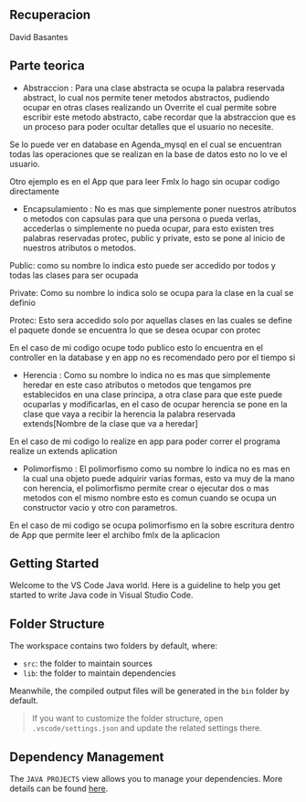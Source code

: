 ## Recuperacion
David Basantes

## Parte teorica
- Abstraccion : Para una clase abstracta se ocupa la palabra reservada abstract, lo cual nos permite tener metodos abstractos, pudiendo ocupar en otras clases realizando un Overrite el cual permite sobre escribir este metodo abstracto, cabe recordar que la abstraccion que es un proceso para poder ocultar detalles que el usuario no necesite.

Se lo puede ver en database en Agenda_mysql en el cual se encuentran todas las operaciones que se realizan en la base de datos esto no lo ve el usuario.

Otro ejemplo es en el App que para leer Fmlx lo hago sin ocupar codigo directamente 

- Encapsulamiento : No es mas que simplemente poner nuestros atributos o metodos con capsulas para que una persona o pueda verlas, accederlas  o simplemente no pueda ocupar, para esto existen tres palabras reservadas protec, public y private, esto se pone al inicio de nuestros atributos o metodos.

Public: como su nombre lo indica esto puede ser accedido por todos y todas las clases para ser ocupada

Private: Como su nombre lo indica solo se ocupa para la clase en la cual se definio

Protec: Esto sera accedido solo por aquellas clases en las cuales se define el paquete donde se encuentra lo que se desea ocupar con protec

En el caso de mi codigo ocupe todo publico esto lo encuentra en el controller en la database y en app no es recomendado pero por el tiempo si 

- Herencia : Como su nombre lo indica no es mas que simplemente heredar en este caso atributos o metodos que tengamos pre establecidos en una clase principa, a otra clase para que este puede ocuparlas y modificarlas, en el caso de ocupar herencia se pone en la clase que vaya a recibir la herencia la palabra reservada extends[Nombre de la clase que va a heredar]

En el caso de mi codigo lo realize en app para poder correr el programa realize un extends aplication

- Polimorfismo : El polimorfismo como su nombre lo indica no es mas en la cual una objeto puede adquirir varias formas, esto va muy de la mano con herencia, el polimorfismo permite crear o ejecutar dos o mas metodos con el mismo nombre esto es comun cuando se ocupa un constructor vacio y otro con parametros.

En el caso de mi codigo se ocupa polimorfismo en la sobre escritura dentro de App que permite leer el archibo fmlx de la aplicacion
## Getting Started

Welcome to the VS Code Java world. Here is a guideline to help you get started to write Java code in Visual Studio Code.

## Folder Structure

The workspace contains two folders by default, where:

- `src`: the folder to maintain sources
- `lib`: the folder to maintain dependencies

Meanwhile, the compiled output files will be generated in the `bin` folder by default.

> If you want to customize the folder structure, open `.vscode/settings.json` and update the related settings there.

## Dependency Management

The `JAVA PROJECTS` view allows you to manage your dependencies. More details can be found [here](https://github.com/microsoft/vscode-java-dependency#manage-dependencies).

